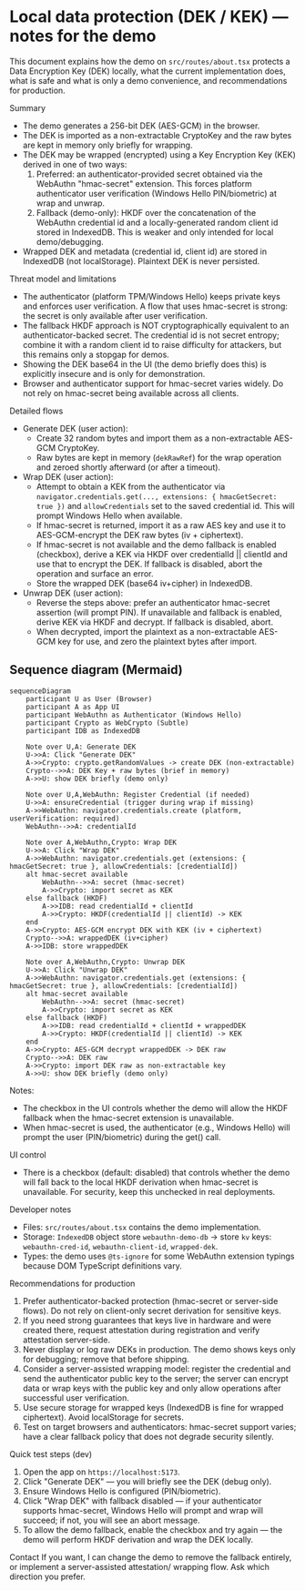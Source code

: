 # Local data protection (DEK / KEK) — notes for the demo

This document explains how the demo on `src/routes/about.tsx` protects a Data Encryption Key (DEK) locally, what the current implementation does, what is safe and what is only a demo convenience, and recommendations for production.

Summary
- The demo generates a 256-bit DEK (AES-GCM) in the browser.
- The DEK is imported as a non-extractable CryptoKey and the raw bytes are kept in memory only briefly for wrapping.
- The DEK may be wrapped (encrypted) using a Key Encryption Key (KEK) derived in one of two ways:
  1. Preferred: an authenticator-provided secret obtained via the WebAuthn "hmac-secret" extension. This forces platform authenticator user verification (Windows Hello PIN/biometric) at wrap and unwrap.
  2. Fallback (demo-only): HKDF over the concatenation of the WebAuthn credential id and a locally-generated random client id stored in IndexedDB. This is weaker and only intended for local demo/debugging.
- Wrapped DEK and metadata (credential id, client id) are stored in IndexedDB (not localStorage). Plaintext DEK is never persisted.

Threat model and limitations
- The authenticator (platform TPM/Windows Hello) keeps private keys and enforces user verification. A flow that uses hmac-secret is strong: the secret is only available after user verification.
- The fallback HKDF approach is NOT cryptographically equivalent to an authenticator-backed secret. The credential id is not secret entropy; combine it with a random client id to raise difficulty for attackers, but this remains only a stopgap for demos.
- Showing the DEK base64 in the UI (the demo briefly does this) is explicitly insecure and is only for demonstration.
- Browser and authenticator support for hmac-secret varies widely. Do not rely on hmac-secret being available across all clients.

Detailed flows
- Generate DEK (user action):
  - Create 32 random bytes and import them as a non-extractable AES-GCM CryptoKey.
  - Raw bytes are kept in memory (`dekRawRef`) for the wrap operation and zeroed shortly afterward (or after a timeout).
- Wrap DEK (user action):
  - Attempt to obtain a KEK from the authenticator via `navigator.credentials.get(..., extensions: { hmacGetSecret: true })` and `allowCredentials` set to the saved credential id. This will prompt Windows Hello when available.
  - If hmac-secret is returned, import it as a raw AES key and use it to AES-GCM-encrypt the DEK raw bytes (iv + ciphertext).
  - If hmac-secret is not available and the demo fallback is enabled (checkbox), derive a KEK via HKDF over credentialId || clientId and use that to encrypt the DEK. If fallback is disabled, abort the operation and surface an error.
  - Store the wrapped DEK (base64 iv+cipher) in IndexedDB.
- Unwrap DEK (user action):
  - Reverse the steps above: prefer an authenticator hmac-secret assertion (will prompt PIN). If unavailable and fallback is enabled, derive KEK via HKDF and decrypt. If fallback is disabled, abort.
  - When decrypted, import the plaintext as a non-extractable AES-GCM key for use, and zero the plaintext bytes after import.

## Sequence diagram (Mermaid)

```mermaid
sequenceDiagram
    participant U as User (Browser)
    participant A as App UI
    participant WebAuthn as Authenticator (Windows Hello)
    participant Crypto as WebCrypto (Subtle)
    participant IDB as IndexedDB

    Note over U,A: Generate DEK
    U->>A: Click "Generate DEK"
    A->>Crypto: crypto.getRandomValues -> create DEK (non-extractable)
    Crypto-->>A: DEK Key + raw bytes (brief in memory)
    A->>U: show DEK briefly (demo only)

    Note over U,A,WebAuthn: Register Credential (if needed)
    U->>A: ensureCredential (trigger during wrap if missing)
    A->>WebAuthn: navigator.credentials.create (platform, userVerification: required)
    WebAuthn-->>A: credentialId

    Note over A,WebAuthn,Crypto: Wrap DEK
    U->>A: Click "Wrap DEK"
    A->>WebAuthn: navigator.credentials.get (extensions: { hmacGetSecret: true }, allowCredentials: [credentialId])
    alt hmac-secret available
        WebAuthn-->>A: secret (hmac-secret)
        A->>Crypto: import secret as KEK
    else fallback (HKDF)
        A->>IDB: read credentialId + clientId
        A->>Crypto: HKDF(credentialId || clientId) -> KEK
    end
    A->>Crypto: AES-GCM encrypt DEK with KEK (iv + ciphertext)
    Crypto-->>A: wrappedDEK (iv+cipher)
    A->>IDB: store wrappedDEK

    Note over A,WebAuthn,Crypto: Unwrap DEK
    U->>A: Click "Unwrap DEK"
    A->>WebAuthn: navigator.credentials.get (extensions: { hmacGetSecret: true }, allowCredentials: [credentialId])
    alt hmac-secret available
        WebAuthn-->>A: secret (hmac-secret)
        A->>Crypto: import secret as KEK
    else fallback (HKDF)
        A->>IDB: read credentialId + clientId + wrappedDEK
        A->>Crypto: HKDF(credentialId || clientId) -> KEK
    end
    A->>Crypto: AES-GCM decrypt wrappedDEK -> DEK raw
    Crypto-->>A: DEK raw
    A->>Crypto: import DEK raw as non-extractable key
    A->>U: show DEK briefly (demo only)

```

Notes:
- The checkbox in the UI controls whether the demo will allow the HKDF fallback when the hmac-secret extension is unavailable.
- When hmac-secret is used, the authenticator (e.g., Windows Hello) will prompt the user (PIN/biometric) during the get() call.

UI control
- There is a checkbox (default: disabled) that controls whether the demo will fall back to the local HKDF derivation when hmac-secret is unavailable. For security, keep this unchecked in real deployments.

Developer notes
- Files: `src/routes/about.tsx` contains the demo implementation.
- Storage: `IndexedDB` object store `webauthn-demo-db` → store `kv` keys: `webauthn-cred-id`, `webauthn-client-id`, `wrapped-dek`.
- Types: the demo uses `@ts-ignore` for some WebAuthn extension typings because DOM TypeScript definitions vary.

Recommendations for production
1. Prefer authenticator-backed protection (hmac-secret or server-side flows). Do not rely on client-only secret derivation for sensitive keys.
2. If you need strong guarantees that keys live in hardware and were created there, request attestation during registration and verify attestation server-side.
3. Never display or log raw DEKs in production. The demo shows keys only for debugging; remove that before shipping.
4. Consider a server-assisted wrapping model: register the credential and send the authenticator public key to the server; the server can encrypt data or wrap keys with the public key and only allow operations after successful user verification.
5. Use secure storage for wrapped keys (IndexedDB is fine for wrapped ciphertext). Avoid localStorage for secrets.
6. Test on target browsers and authenticators: hmac-secret support varies; have a clear fallback policy that does not degrade security silently.

Quick test steps (dev)
1. Open the app on `https://localhost:5173`.
2. Click "Generate DEK" — you will briefly see the DEK (debug only).
3. Ensure Windows Hello is configured (PIN/biometric).
4. Click "Wrap DEK" with fallback disabled — if your authenticator supports hmac-secret, Windows Hello will prompt and wrap will succeed; if not, you will see an abort message.
5. To allow the demo fallback, enable the checkbox and try again — the demo will perform HKDF derivation and wrap the DEK locally.

Contact
If you want, I can change the demo to remove the fallback entirely, or implement a server-assisted attestation/ wrapping flow. Ask which direction you prefer.
